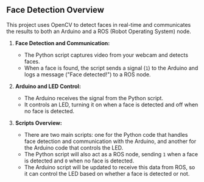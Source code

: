 ## Face Detection Overview


This project uses OpenCV to detect faces in real-time and communicates the results to both an Arduino and a ROS (Robot Operating System) node.

1. **Face Detection and Communication:**
   - The Python script captures video from your webcam and detects faces.
   - When a face is found, the script sends a signal (`1`) to the Arduino and logs a message ("Face detected!") to a ROS node.

2. **Arduino and LED Control:**
   - The Arduino receives the signal from the Python script.
   - It controls an LED, turning it on when a face is detected and off when no face is detected.

3. **Scripts Overview:**
   - There are two main scripts: one for the Python code that handles face detection and communication with the Arduino, and another for the Arduino code that controls the LED.
   - The Python script will also act as a ROS node, sending `1` when a face is detected and `0` when no face is detected.
   - The Arduino script will be updated to receive this data from ROS, so it can control the LED based on whether a face is detected or not.
